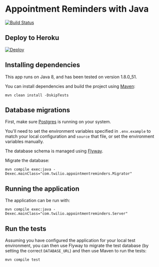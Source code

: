 # Appointment Reminders with Java

[![Build Status](https://travis-ci.org/TwilioDevEd/appointment-reminders-java.svg)](https://travis-ci.org/TwilioDevEd/appointment-reminders-java)

## Deploy to Heroku

[![Deploy](https://www.herokucdn.com/deploy/button.png)](https://heroku.com/deploy)

## Installing dependencies

This app runs on Java 8, and has been tested on version 1.8.0_51. 

You can install dependencies and build the project using [Maven](https://maven.apache.org/):
```
mvn clean install -DskipTests
```

## Database migrations

First, make sure [Postgres](http://www.postgresql.org/) is running on your system.

You'll need to set the environment variables specified in `.env.example`
to match your local configuration and `source` that file, or set the
environment variables manually.

The database schema is managed using [Flyway](https://github.com/flyway/flyway).

Migrate the database:
```
mvn compile exec:java -Dexec.mainClass="com.twilio.appointmentreminders.Migrator"
```
## Running the application

The application can be run with:

```
mvn compile exec:java -Dexec.mainClass="com.twilio.appointmentreminders.Server"
```

## Run the tests

Assuming you have configured the application for your local test
environment, you can then use Flyway to migrate the test database
(by setting the correct `DATABASE_URL`) and then use Maven
to run the tests:

```
mvn compile test
```

